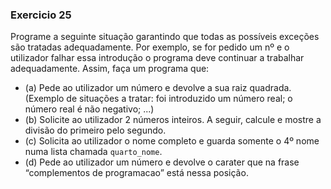 ### Exercicio 25

Programe a seguinte situação garantindo que todas as possíveis exceções são tratadas
adequadamente. Por exemplo, se for pedido um nº e o utilizador falhar essa introdução o
programa deve continuar a trabalhar adequadamente. Assim, faça um programa que:
 - (a) Pede ao utilizador um número e devolve a sua raiz quadrada. (Exemplo de situações a
tratar: foi introduzido um número real; o número real é não negativo; ...)
 - (b) Solicite ao utilizador 2 números inteiros. A seguir, calcule e mostre a divisão do primeiro pelo segundo.
 - (c) Solicita ao utilizador o nome completo e guarda somente o 4º nome numa lista chamada
`quarto_nome`.
 - (d) Pede ao utilizador um número e devolve o carater que na frase “complementos de
programacao” está nessa posição.